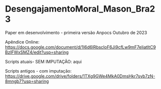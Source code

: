 # DesengajamentoMoral_Mason_Bra23

Paper em desenvolvimento - primeira versão Anpocs Outubro de 2023

Apêndice Online: https://docs.google.com/document/d/1I6d6lRbscloF6Ji9cfLw9mF7eIiatItC9BzIFWxSMZ4/edit?usp=sharing

Scripts atuais- SEM IMPUTAÇÃO: aqui

Scripts antigos - com imputação: https://drive.google.com/drive/folders/1TXg9GWe4MkA0DmsHkr7syb7zN-8mngb7?usp=sharing

